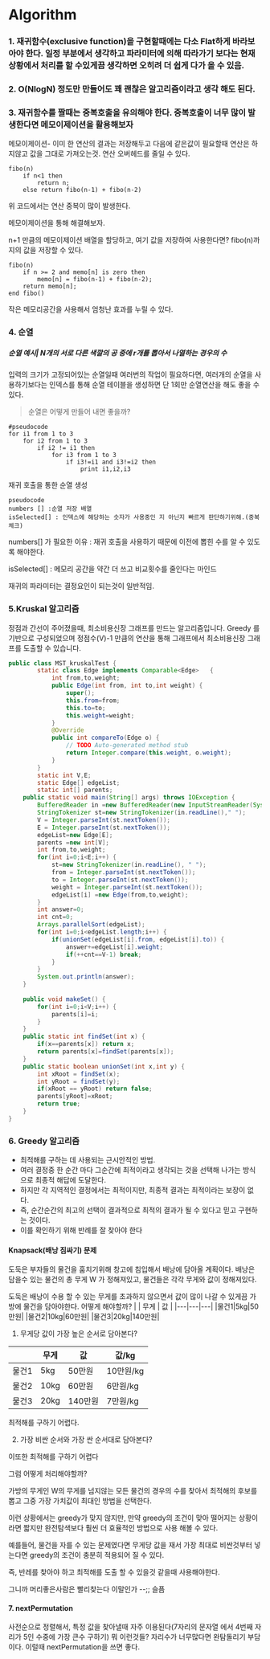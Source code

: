  # Algorithm 



### 1. 재귀함수(exclusive function)을 구현할때에는 다소 Flat하게 바라보아야 한다. 일정 부분에서 생각하고 파라미터에 의해 따라가기 보다는 현재 상황에서 처리를 할 수있게끔 생각하면 오히려 더 쉽게 다가 올 수 있음.

### 2. O(NlogN) 정도만 만들어도 꽤 괜찮은 알고리즘이라고 생각 해도 된다.

### 3. 재귀함수를 짤때는 중복호출을 유의해야 한다. 중복호출이 너무 많이 발생한다면 메모이제이션을 활용해보자 

메모이제이션- 이미 한 연산의 결과는 저장해두고 다음에 같은값이 필요할때 연산은 하지않고 값을 그대로 가져오는것. 연산 오버헤드를 줄일 수 있다.

```
fibo(n)
    if n<1 then
        return n;
    else return fibo(n-1) + fibo(n-2)
```
위 코드에서는 연산 중복이 많이 발생한다. 

메모이제이션을 통해 해결해보자.

n+1 만큼의 메모이제이션 배열을 할당하고, 여기 값을 저장하여 사용한다면? fibo(n)까지의 값을 저장할 수 있다. 

```
fibo(n)
    if n >= 2 and memo[n] is zero then
        memo[n] = fibo(n-1) + fibo(n-2);
    return memo[n];
end fibo()
```

작은 메모리공간을 사용해서 엄청난 효과를 누릴 수 있다.


### 4. 순열

##### 순열 예시| N개의 서로 다른 색깔의 공 중에 r개를 뽑아서 나열하는 경우의 수 

입력의 크기가 고정되어있는 순열일때 여러번의 작업이 필요하다면, 여러개의 순열을 사용하기보다는 인덱스를 통해 순열 테이블을 생성하면 단 1회만 순열연산을 해도 좋을 수 있다.

> 순열은 어떻게 만들어 내면 좋을까? 

```
#pseudocode
for i1 from 1 to 3
    for i2 from 1 to 3
        if i2 != i1 then
            for i3 from 1 to 3
                if i3!=i1 and i3!=i2 then
                    print i1,i2,i3
```

재귀 호출을 통한 순열 생성
```
pseudocode
numbers [] :순열 저장 배열
isSelected[] : 인덱스에 해당하는 숫자가 사용중인 지 아닌지 빠르게 판단하기위해.(중복체크)

```

numbers[] 가 필요한 이유 : 재귀 호출을 사용하기 때문에 이전에 뽑힌 수를 알 수 있도록 해야한다.

isSelected[] : 메모리 공간을 약간 더 쓰고 비교횟수를 줄인다는 마인드


재귀의 파라미터는 결정요인이 되는것이 일반적임.


### 5.Kruskal 알고리즘

정점과 간선이 주어졌을때, 최소비용신장 그래프를 만드는 알고리즘입니다. Greedy 를 기반으로 구성되었으며 정점수(V)-1 만큼의 연산을 통해 그래프에서 최소비용신장 그래프를 도출할 수 있습니다.
  

```java 
public class MST_kruskalTest {
		static class Edge implements Comparable<Edge>	{
			int from,to,weight;			
			public Edge(int from, int to,int weight) {
				super();
				this.from=from;
				this.to=to;
				this.weight=weight;
			}
			@Override
			public int compareTo(Edge o) {
				// TODO Auto-generated method stub
				return Integer.compare(this.weight, o.weight);
			}			
		}	
		static int V,E;
		static Edge[] edgeList;
		static int[] parents;
	public static void main(String[] args) throws IOException {
		BufferedReader in =new BufferedReader(new InputStreamReader(System.in));
		StringTokenizer st=new StringTokenizer(in.readLine()," ");
		V = Integer.parseInt(st.nextToken());
		E = Integer.parseInt(st.nextToken());
		edgeList=new Edge[E];
		parents =new int[V];				
		int from,to,weight;
		for(int i=0;i<E;i++) {
			st=new StringTokenizer(in.readLine(), " ");
			from = Integer.parseInt(st.nextToken());
			to = Integer.parseInt(st.nextToken());
			weight = Integer.parseInt(st.nextToken());
			edgeList[i] =new Edge(from,to,weight);
		}
		int answer=0;
		int cnt=0;
		Arrays.parallelSort(edgeList);
		for(int i=0;i<edgeList.length;i++) {
			if(unionSet(edgeList[i].from, edgeList[i].to)) {
				answer+=edgeList[i].weight;
				if(++cnt==V-1) break;
			}
		}
		System.out.println(answer);		
	}
	
	public void makeSet() {
		for(int i=0;i<V;i++) {
			parents[i]=i;
		}
	}
	public static int findSet(int x) {
		if(x==parents[x]) return x;
		return parents[x]=findSet(parents[x]);
	}
	public static boolean unionSet(int x,int y) {
		int xRoot = findSet(x);
		int yRoot = findSet(y);
		if(xRoot == yRoot) return false;	
		parents[yRoot]=xRoot;
		return true;
	}
}
```

### 6. Greedy 알고리즘

- 최적해를 구하는 데 사용되는 근시안적인 방법.
- 여러 결정중 한 순간 마다 그순간에 최적이라고 생각되는 것을 선택해 나가는 방식으로 최종적 해답에 도달한다.
- 하지만 각 지역적인 결정에서는 최적이지만, 최종적 결과는 최적이라는 보장이 없다.
- 즉, 순간순간의 최고의 선택이 결과적으로 최적의 결과가 될 수 있다고 믿고 구현하는 것이다.
- 이를 확인하기 위해 반례를 잘 찾아야 한다

#### Knapsack(배낭 짐싸기) 문제
도둑은 부자들의 물건을 훔치기위해 창고에 침입해서 배낭에 담아올 계획이다.
배낭은 담을수 있는 물건의 총 무게 W 가 정해져있고, 물건들은 각각 무게와 값이 정해져있다.

도둑은 배낭이 수용 할 수 있는 무게를 초과하지 않으면서 값이 많이 나갈 수 있게끔 가방에 물건을 담아야한다. 어떻게 해야할까?
|   | 무게 | 값 |
|---|---|---|
|물건1|5kg|50만원|
|물건2|10kg|60만원|
|물건3|20kg|140만원|

1. 무게당 값이 가장 높은 순서로 담아본다?  

|   | 무게 | 값 | 값/kg|
|---|---|---|---|
|물건1|5kg|50만원|10만원/kg|
|물건2|10kg|60만원|6만원/kg|
|물건3|20kg|140만원|7만원/kg|

최적해를 구하기 어렵다. 

2. 가장 비싼 순서와 가장 싼 순서대로 담아본다?

이또한 최적해를 구하기 어렵다


그럼 어떻게 처리해야할까?

가방의 무게인 W의 무게를 넘지않는 모든 물건의 경우의 수를 찾아서 최적해의 후보를 뽑고 그중 가장 가치값이 최대인 방법을 선택한다. 

이런 상황에서는 greedy가 맞지 않지만, 만약 greedy의 조건이 맞아 떨어지는 상황이라면 짧지만 완전탐색보다 훨씬 더 효율적인 방법으로 사용 해볼 수 있다.

예를들어, 물건을 자를 수 있는 문제였다면 무게당 값을 재서 가장 최대로 비싼것부터 넣는다면 greedy의 조건이 충분히 적용되어 질 수 있다. 

즉, 반레를 찾아야 하고 최적해를 도출 할 수 있을것 같을때 사용해야한다.

그니까 머리좋은사람은 빨리찾는다 이말인가 --;; 슬픔

 #### 7. nextPermutation
사전순으로 정렬해서, 특정 값을 찾아낼때 자주 이용된다(7자리의 문자열 에서 4번째 자리가 5인 수중에 가장 큰수 구하기) 뭐 이런것들? 자리수가 너무많다면 완탐돌리기 부담이다. 이럴때 nextPermutation을 쓰면 좋다. 


